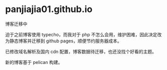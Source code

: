 # panjiajia01.github.io
博客迁移中

迫于之前博客使用 typecho，而我对于 php 不怎么会用，维护困难，因此决定改为静态博客并迁移到 github pages，顺便节约服务器成本。

已修改域名解析及国内 cdn 配置，博客数据待迁移，也还没找个好看的主题。

新的博客基于 pelican 构建。
